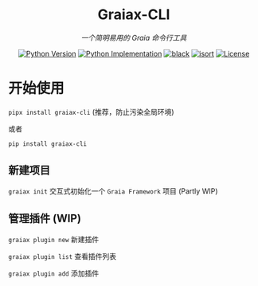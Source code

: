 <div align="center">

# Graiax-CLI

_一个简明易用的 Graia 命令行工具_


<a href="https://pypi.org/project/graiax-cli"><img alt="Python Version" src="https://img.shields.io/pypi/pyversions/graiax-cli" /></a>
<a href="https://pypi.org/project/graiax-cli"><img alt="Python Implementation" src="https://img.shields.io/pypi/implementation/graiax-cli" /></a>
<a href="https://github.com/psf/black"><img src="https://img.shields.io/badge/code%20style-black-black.svg" alt="black" /></a>
<a href="https://pycqa.github.io/isort/"><img src="https://img.shields.io/badge/%20imports-isort-%231674b1?style=flat" alt="isort"/></a>
<a href="https://github.com/GraiaCommunity/CLI/blob/main/LICENSE"><img alt="License" src="https://img.shields.io/github/license/GraiaCommunity/CLI"></a>

</div>

# 开始使用

`pipx install graiax-cli` (推荐，防止污染全局环境)

或者

`pip install graiax-cli`

## 新建项目

`graiax init` 交互式初始化一个 `Graia Framework` 项目 (Partly WIP)

## 管理插件 (WIP)

`graiax plugin new` 新建插件

`graiax plugin list` 查看插件列表

`graiax plugin add` 添加插件